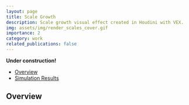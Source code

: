 ```yaml
---
layout: page
title: Scale Growth
description: Scale growth visual effect created in Houdini with VEX.
img: assets/img/render_scales_cover.gif
importance: 2
category: work
related_publications: false
---
```


<!-- Include MathJax -->
<script type="text/javascript" async
  src="https://cdn.jsdelivr.net/npm/mathjax@3/es5/tex-mml-chtml.js">
</script>

**Under construction!**

- [Overview](#overview)
- [Simulation Results](#simulation-results)

## Overview
